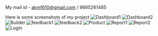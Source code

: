 
My mail id - akmf610@gmail.com / 9665261485

Here is some screenshots of my project
![Dashboard1](https://github.com/akshaymatere-333/Product-Feedback-Management-System/assets/130675828/99993c80-a5be-4bbd-8dec-dba259349b53)
![Dashboard2](https://github.com/akshaymatere-333/Product-Feedback-Management-System/assets/130675828/4058e050-c68f-4fc0-8a3a-e9084915adbf)
![Builder](https://github.com/akshaymatere-333/Product-Feedback-Management-System/assets/130675828/65d03037-e0ff-4fc1-bab1-20b4c1f4435b)
![feedback1](https://github.com/akshaymatere-333/Product-Feedback-Management-System/assets/130675828/4d238950-4b6e-4bec-b063-51f21b7dd7cb)
![feedback2](https://github.com/akshaymatere-333/Product-Feedback-Management-System/assets/130675828/482d2f70-1657-4299-8938-06c3f1849987)
![Product](https://github.com/akshaymatere-333/Product-Feedback-Management-System/assets/130675828/fc3958b1-3d7d-45d4-9157-56f62409fe37)
![Report1](https://github.com/akshaymatere-333/Product-Feedback-Management-System/assets/130675828/77510cac-6b4c-46e1-bf4c-3e324098b6aa)
![Report2](https://github.com/akshaymatere-333/Product-Feedback-Management-System/assets/130675828/e8049cf6-75bf-42fd-ab0a-562c901cb8ba)
![Login](https://github.com/akshaymatere-333/Product-Feedback-Management-System/assets/130675828/13d755df-b641-414d-96e2-32b65895f611)

